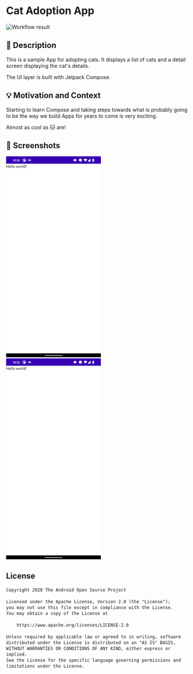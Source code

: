 # Cat Adoption App

![Workflow result](https://github.com/AndresMat/android-dev-challenge-week-1/workflows/Check/badge.svg)


## :scroll: Description
This is a sample App for adopting cats. It displays a list of cats and a detail screen displaying the cat's details.

The UI layer is built with Jetpack Compose.


## :bulb: Motivation and Context
Starting to learn Compose and taking steps towards what is probably going to be the way we build Apps for years to come is very exciting.

Almost as cool as 🐱 are!


## :camera_flash: Screenshots
<!-- You can add more screenshots here if you like -->
<img src="/results/screenshot_1.png" width="260">&emsp;<img src="/results/screenshot_2.png" width="260">

## License
```
Copyright 2020 The Android Open Source Project

Licensed under the Apache License, Version 2.0 (the "License");
you may not use this file except in compliance with the License.
You may obtain a copy of the License at

    https://www.apache.org/licenses/LICENSE-2.0

Unless required by applicable law or agreed to in writing, software
distributed under the License is distributed on an "AS IS" BASIS,
WITHOUT WARRANTIES OR CONDITIONS OF ANY KIND, either express or implied.
See the License for the specific language governing permissions and
limitations under the License.
```
